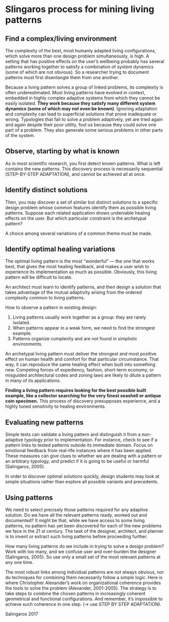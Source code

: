 
# Slingaros process for mining living patterns

## Find a complex/living environment

The complexity of the best, most humanly adapted living configurations, which solve more than one design problem simultaneously, is high. A setting that has positive effects on the user’s wellbeing probably has several patterns working together to satisfy a combination of system dynamics (some of which are not obvious). So a researcher trying to document patterns must first disentangle them from one another.

Because a living pattern solves a group of linked problems, its complexity is often underestimated. Most living patterns have evolved in context, embedded in highly complex adaptive systems from which they cannot be easily isolated. **They work because they satisfy many different system dynamics (some of which may not even be known)**. Ignoring adaptation and complexity can lead to superficial solutions that prove inadequate or wrong. Typologies that fail to solve a problem adaptively, yet are tried again and again despite their poor utility, fool us because they could solve one part of a problem. They also generate some serious problems in other parts of the system.

## Observe, starting by what is known

As in most scientific research, you first detect known patterns.
What is left contains the new patterns. This discovery process is necessarily sequential (STEP-BY-STEP ADAPTATION), and cannot be achieved all at once.




## Identify distinct solutions

Then, you may discover a set of similar but distinct solutions to a specific design problem whose common features identify them as possible living patterns. Suppose each related application shows undeniable healing effects on the user. But which particular constraint is the archetypal pattern? 

A choice among several variations of a common theme must be made. 

## Identify optimal healing variations

The optimal living pattern is the most “wonderful” — the one that works best, that gives the most healing feedback, and makes a user wish to experience its implementation as much as possible. Obviously, this living pattern will be difficult to locate.

An architect must learn to identify patterns, and then design a solution that takes advantage of the mutual adaptivity arising from the ordered complexity common to living patterns.

How to observe a pattern in existing design:
1. Living patterns usually work together as a group: they are rarely isolated.
2. When patterns appear in a weak form, we need to find the strongest example.
3. Patterns organize complexity and are not found in simplistic environments.

An archetypal living pattern must deliver the strongest and most positive effect on human health and comfort for that particular circumstance. That way, it can reproduce the same healing effect when built into something new. Competing forces of expediency, fashion, short-term economy, or misguided architectural codes and zoning laws are likely to dilute a pattern in many of its applications. 

**Finding a living pattern requires looking for the best possible built example, like a collector searching for the very finest seashell or antique coin specimen.** This process of discovery presupposes experience, and a highly tuned sensitivity to healing environments.


## Evaluating new patterns
Simple tests can validate a living pattern and distinguish it from a non-adaptive typology prior to implementation. For instance, check to see if a pattern links to tested patterns outside its immediate domain. Focus on emotional feedback from real-life instances where it has been applied. These measures can give clues to whether we are dealing with a pattern or an arbitrary typology, and predict if it is going to be useful or harmful (Salingaros, 2005).

In order to discover optimal solutions quickly, design students may look at simple situations rather than explore
all possible variants and precedents.

## Using patterns

We need to select precisely those patterns required for any adaptive solution. Do we have all the relevant patterns
ready, worked out and documented? It might be that, while we have access to some living patterns, no pattern has yet
been discovered for each of the new problems we face in the 21 st century. The task of the designer, architect, and
planner is to invent or extract such living patterns before proceeding further.

How many living patterns do we include in trying to solve a design problem? Work with too many, and we confuse user
and over-burden the designer (Salingaros, 2005). So use only a small set of the most relevant patterns at any one
time.

The most robust links among individual patterns are not always obvious, nor do techniques for combining them
necessarily follow a simple logic. Here is where Christopher Alexander’s work on organizational coherence provides the tools to solve the problem (Alexander, 2001-2005). The strategy is to take steps to combine the chosen patterns in increasingly coherent geometrical and functional configurations. And remember, it’s impossible to achieve
such coherence in one step. (-> use STEP BY STEP ADAPTATION).

Salingaros 2017

